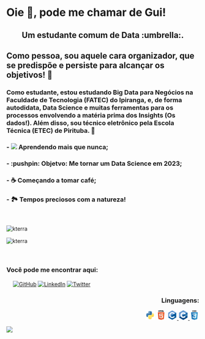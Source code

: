 <h1>Oie 👋, pode me chamar de Gui!</h1>
<h2 align ="center">Um estudante comum de Data :umbrella:.</h2>

<h2>Como pessoa, sou aquele cara organizador, que se predispõe e persiste para alcançar os objetivos! 👐</h2>

<h3>Como estudante, estou estudando Big Data para Negócios na Faculdade de Tecnologia (FATEC) do Ipiranga, e, de forma autodidata, Data Science e muitas ferramentas para os processos envolvendo a matéria prima dos Insights (Os dados!). Além disso, sou técnico eletrônico pela Escola Técnica (ETEC) de Pirituba. 📖</h3>

<h3>- <img src="https://github.com/seanprashad/slackmoji/blob/master/emoji/blob/blob-wine-gif.gif" width="20"> Aprendendo mais que nunca; </h3>
<h3>- :pushpin: Objetvo: Me tornar um Data Science em 2023; </h3>
<h3>- ☕ Começando a tomar café; </h3>
<h3>- 🏞️ Tempos preciosos com a natureza! </h3>


<a>ㅤ</a>
<p><img align="center" src="https://github-readme-stats.vercel.app/api?username=guilfaria&show_icons=true&locale=en&theme=dark" alt="kterra" /></p>
<p><img align="center" src="https://github-readme-streak-stats.herokuapp.com?user=guilfaria&theme=dark&date_format=j%20M%5B%20Y%5D" alt="kterra" /></p>
<a>ㅤ</a>


### Você pode me encontrar aqui:
<a>ㅤ</a>
[![GitHub](https://img.shields.io/badge/github-%23121011.svg?style=for-the-badge&logo=github&logoColor=white&link=https://github.com/GuilFaria)](https://github.com/GuilFaria)      [![LinkedIn](https://img.shields.io/badge/linkedin-%230077B5.svg?style=for-the-badge&logo=linkedin&logoColor=white&link=https:https://www.linkedin.com/in/guilhermegabrielpf/)](https://www.linkedin.com/in/guilhermegabrielpf/)                 [![Twitter](https://img.shields.io/badge/Twitter-%231DA1F2.svg?style=for-the-badge&logo=Twitter&logoColor=white&https://twitter.com/GuilPFaria)](https://twitter.com/GuilPFaria)


<h3 align="right">Linguagens:</h3>
<p align="right"> <img src="https://raw.githubusercontent.com/devicons/devicon/master/icons/python/python-original.svg" alt="python" width="25" height="25"/></a> <img src="https://raw.githubusercontent.com/devicons/devicon/master/icons/html5/html5-original-wordmark.svg" alt="python" width="25" height="25"/> </a> <a href="https://www.python.org" target="_blank" rel="noreferrer"> <img src="https://raw.githubusercontent.com/devicons/devicon/master/icons/c/c-original.svg" alt="c" width="25" height="25"/> </a> <a href="https://www.w3schools.com/cpp/" target="_blank" rel="noreferrer"> <img src="https://raw.githubusercontent.com/devicons/devicon/master/icons/cplusplus/cplusplus-original.svg" alt="cplusplus" width="25" height="25"/> </a> <a href="https://www.w3schools.com/css/" target="_blank" rel="noreferrer"> <img src="https://raw.githubusercontent.com/devicons/devicon/master/icons/css3/css3-original-wordmark.svg" alt="css3" width="25" height="25"/> </a> <a href="https://git-scm.com/" target="_blank" rel="noreferrer">  <a href="https://www.w3.org/html/" target="_blank" rel="noreferrer">  </p>
<!--🦶FOOTER--> 
<img src="https://raw.githubusercontent.com/trinib/trinib/82213791fa9ff58d3ca768ddd6de2489ec23ffca/images/footer.svg">
